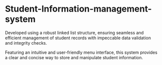 # Student-Information-management-system

Developed using a robust linked list structure, ensuring seamless and efficient management of student records with 
impeccable data validation and integrity checks. 

Featuring an intuitive and user-friendly menu interface,  this system provides a clear and concise way to store and 
manipulate student information.

